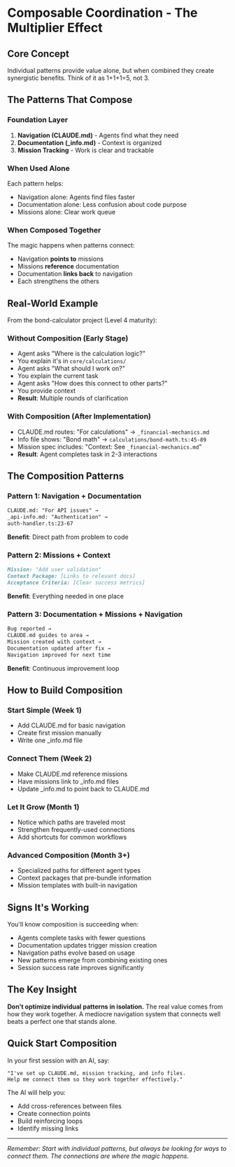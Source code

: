 # Composable Coordination - The Multiplier Effect

## Core Concept

Individual patterns provide value alone, but when combined they create synergistic benefits. Think of it as 1+1+1=5, not 3.

## The Patterns That Compose

### Foundation Layer
1. **Navigation (CLAUDE.md)** - Agents find what they need
2. **Documentation (_info.md)** - Context is organized
3. **Mission Tracking** - Work is clear and trackable

### When Used Alone
Each pattern helps:
- Navigation alone: Agents find files faster
- Documentation alone: Less confusion about code purpose
- Missions alone: Clear work queue

### When Composed Together
The magic happens when patterns connect:
- Navigation **points to** missions
- Missions **reference** documentation  
- Documentation **links back** to navigation
- Each strengthens the others

## Real-World Example

From the bond-calculator project (Level 4 maturity):

### Without Composition (Early Stage)
- Agent asks "Where is the calculation logic?"
- You explain it's in `core/calculations/`
- Agent asks "What should I work on?"
- You explain the current task
- Agent asks "How does this connect to other parts?"
- You provide context
- **Result**: Multiple rounds of clarification

### With Composition (After Implementation)
- CLAUDE.md routes: "For calculations" → `_financial-mechanics.md`
- Info file shows: "Bond math" → `calculations/bond-math.ts:45-89`
- Mission spec includes: "Context: See `_financial-mechanics.md`"
- **Result**: Agent completes task in 2-3 interactions

## The Composition Patterns

### Pattern 1: Navigation + Documentation
```markdown
CLAUDE.md: "For API issues" →
_api-info.md: "Authentication" →
auth-handler.ts:23-67
```
**Benefit**: Direct path from problem to code

### Pattern 2: Missions + Context
```markdown
Mission: "Add user validation"
Context Package: [Links to relevant docs]
Acceptance Criteria: [Clear success metrics]
```
**Benefit**: Everything needed in one place

### Pattern 3: Documentation + Missions + Navigation
```markdown
Bug reported →
CLAUDE.md guides to area →
Mission created with context →
Documentation updated after fix →
Navigation improved for next time
```
**Benefit**: Continuous improvement loop

## How to Build Composition

### Start Simple (Week 1)
- Add CLAUDE.md for basic navigation
- Create first mission manually
- Write one _info.md file

### Connect Them (Week 2)
- Make CLAUDE.md reference missions
- Have missions link to _info.md files
- Update _info.md to point back to CLAUDE.md

### Let It Grow (Month 1)
- Notice which paths are traveled most
- Strengthen frequently-used connections
- Add shortcuts for common workflows

### Advanced Composition (Month 3+)
- Specialized paths for different agent types
- Context packages that pre-bundle information
- Mission templates with built-in navigation

## Signs It's Working

You'll know composition is succeeding when:
- Agents complete tasks with fewer questions
- Documentation updates trigger mission creation
- Navigation paths evolve based on usage
- New patterns emerge from combining existing ones
- Session success rate improves significantly

## The Key Insight

**Don't optimize individual patterns in isolation.** The real value comes from how they work together. A mediocre navigation system that connects well beats a perfect one that stands alone.

## Quick Start Composition

In your first session with an AI, say:
```
"I've set up CLAUDE.md, mission tracking, and info files. 
Help me connect them so they work together effectively."
```

The AI will help you:
- Add cross-references between files
- Create connection points
- Build reinforcing loops
- Identify missing links

---

*Remember: Start with individual patterns, but always be looking for ways to connect them. The connections are where the magic happens.*